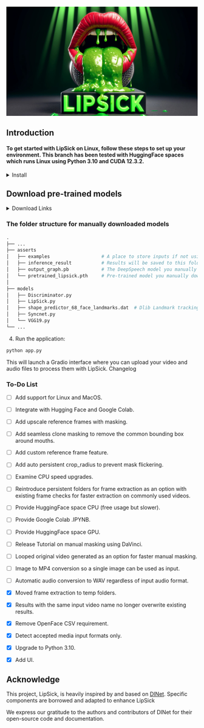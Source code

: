 ![LipSick Logo](/utils/logo/LipSick_bg.jpg)

## Introduction

#### To get started with LipSick on Linux, follow these steps to set up your environment. This branch has been tested with HuggingFace spaces which runs Linux using Python 3.10 and CUDA 12.3.2.
<details>
  <summary>Install</summary>

1. Clone the repository:
```python
git clone https://github.com/Inferencer/LipSick.git
cd LipSick
```
2. Create and activate the Anaconda environment:
```python
conda env create -f environment.yml
conda activate lipsick
```
</details>

## Download pre-trained models
<details>
  <summary>Download Links</summary>

### For the folder ./asserts

Please download pretrained_lipsick.pth using this [link](https://github.com/Inferencer/LipSick/releases/download/v1pretrained_lipsick.pth/pretrained_lipsick.pth) and place the file in the folder ./asserts

Then, download output_graph.pb using this [link](https://github.com/Inferencer/LipSick/releases/download/v1PretrainedModels/output_graph.pb) and place the file in the same folder.

### For the folder ./models

Please download shape_predictor_68_face_landmarks.dat using this [link](https://github.com/Inferencer/LipSick/releases/download/v1PretrainedModels/shape_predictor_68_face_landmarks.dat) and place the file in the folder ./models
</details>

### The folder structure for manually downloaded models
```python
.
├── ...
├── asserts                        
│   ├── examples                   # A place to store inputs if not using gradio UI
│   ├── inference_result           # Results will be saved to this folder
│   ├── output_graph.pb            # The DeepSpeech model you manually download and place here
│   └── pretrained_lipsick.pth     # Pre-trained model you manually download and place here
│                   
├── models
│   ├── Discriminator.py
│   ├── LipSick.py
│   ├── shape_predictor_68_face_landmarks.dat  # Dlib Landmark tracking model you manually download and place here
│   ├── Syncnet.py
│   └── VGG19.py   
└── ...
```
4. Run the application:
```python
python app.py
```


This will launch a Gradio interface where you can upload your video and audio files to process them with LipSick.
Changelog




### To-Do List

- [ ] Add support for Linux and MacOS.
- [ ] Integrate with Hugging Face and Google Colab.
- [ ] Add upscale reference frames with masking.
- [ ] Add seamless clone masking to remove the common bounding box around mouths.
- [ ] Add custom reference frame feature.
- [ ] Add auto persistent crop_radius to prevent mask flickering.
- [ ] Examine CPU speed upgrades.
- [ ] Reintroduce persistent folders for frame extraction as an option with existing frame checks for faster extraction on commonly used videos.
- [ ] Provide HuggingFace space CPU (free usage but slower).
- [ ] Provide Google Colab .IPYNB.
- [ ] Provide HuggingFace space GPU.
- [ ] Release Tutorial on manual masking using DaVinci.
- [ ] Looped original video generated as an option for faster manual masking.
- [ ] Image to MP4 conversion so a single image can be used as input.
- [ ] Automatic audio conversion to WAV regardless of input audio format.
- [x] Moved frame extraction to temp folders.
- [x] Results with the same input video name no longer overwrite existing results.
- [x] Remove OpenFace CSV requirement.
- [x] Detect accepted media input formats only.
- [x] Upgrade to Python 3.10.
- [x] Add UI.


## Acknowledge

This project, LipSick, is heavily inspired by and based on [DINet](https://github.com/MRzzm/DINet). Specific components are borrowed and adapted to enhance LipSick


We express our gratitude to the authors and contributors of DINet for their open-source code and documentation.
